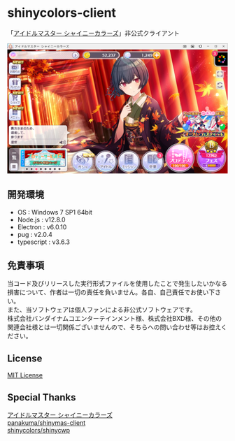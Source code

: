 # shinycolors-client
「[アイドルマスター シャイニーカラーズ](https://shinycolors.idolmaster.jp)」非公式クライアント

![screenshot](./docs/screenshot.png)

## 開発環境
* OS : Windows 7 SP1 64bit
* Node.js : v12.8.0
* Electron : v6.0.10
* pug : v2.0.4
* typescript : v3.6.3

## 免責事項
当コード及びリリースした実行形式ファイルを使用したことで発生したいかなる損害について、作者は一切の責任を負いません。各自、自己責任でお使い下さい。  
また、当ソフトウェアは個人ファンによる非公式ソフトウェアです。  
株式会社バンダイナムコエンターテインメント様、株式会社BXD様、その他の関連会社様とは一切関係ございませんので、そちらへの問い合わせ等はお控えください。  

## License
[MIT License](./LICENSE)

## Special Thanks
[アイドルマスター シャイニーカラーズ](https://shinycolors.idolmaster.jp)  
[panakuma/shinymas-client](https://github.com/panakuma/shinymas-client)  
[shinycolors/shinycwp](https://github.com/shinycolors/shinycwp)  
